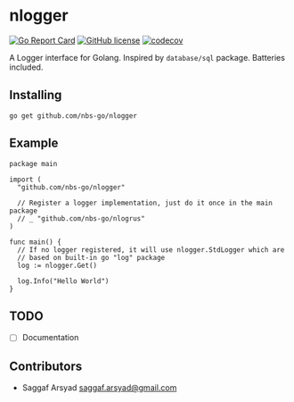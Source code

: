 # nlogger

[![Go Report Card](https://goreportcard.com/badge/github.com/nbs-go/nlogger)](https://goreportcard.com/report/github.com/nbs-go/nlogger)
[![GitHub license](https://img.shields.io/github/license/nbs-go/nlogger)](https://github.com/nbs-go/nlogger/blob/master/LICENSE)
[![codecov](https://codecov.io/gh/nbs-go/nlogger/branch/master/graph/badge.svg?token=ZPPD4U6JCE)](https://codecov.io/gh/nbs-go/nlogger)

A Logger interface for Golang. Inspired by `database/sql` package. Batteries included.

## Installing

```shell
go get github.com/nbs-go/nlogger
```

## Example

```
package main

import (
  "github.com/nbs-go/nlogger"
  
  // Register a logger implementation, just do it once in the main package
  // _ "github.com/nbs-go/nlogrus"
)

func main() {
  // If no logger registered, it will use nlogger.StdLogger which are
  // based on built-in go "log" package
  log := nlogger.Get()

  log.Info("Hello World")
}
```

## TODO

- [ ] Documentation

## Contributors

- Saggaf Arsyad <saggaf.arsyad@gmail.com>
